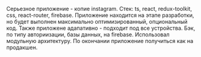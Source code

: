 Серьезное приложение - копие instagram. Стек: ts, react, redux-toolkit, css, react-router, firebase. Приложение находится на этапе разработки, но будет выполнен максимально оптимизированный, опциональный код. Также приложене адапативно - подходит под все устройства. Бэк, по типу авториизации, базы данных, на firebase. Использовал модульную архитектуру. По окончании приложение получиться как на продакшен.
